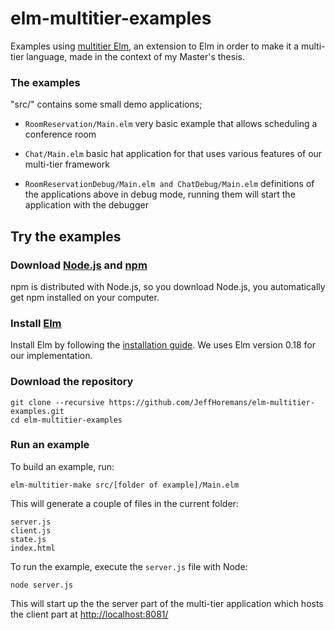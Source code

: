 # elm-multitier-examples
Examples using [multitier Elm](https://github.com/JeffHoremans/elm-multitier), an extension to Elm in order to make it a multi-tier language, made in the context of my Master's thesis.

### The examples

"src/" contains some small demo applications;

- ```RoomReservation/Main.elm``` very basic example that allows scheduling a conference room
- ```Chat/Main.elm``` basic hat application for that uses various features of our multi-tier framework

- ```RoomReservationDebug/Main.elm and ChatDebug/Main.elm``` definitions of the applications above in debug mode, running them will start the application with the debugger

## Try the examples

### Download [Node.js](https://nodejs.org) and [npm](https://www.npmjs.com)
npm is distributed with Node.js, so you download Node.js, you automatically get npm installed on your computer.

### Install [Elm](http://elm-lang.org/)
Install Elm by following the [installation guide](https://guide.elm-lang.org/install.html).
We uses Elm version 0.18 for our implementation.

### Download the repository
    git clone --recursive https://github.com/JeffHoremans/elm-multitier-examples.git
    cd elm-multitier-examples

### Run an example
To build an example, run:

    elm-multitier-make src/[folder of example]/Main.elm

This will generate a couple of files in the current folder:

    server.js
    client.js
    state.js
    index.html

To run the example, execute the `server.js` file with Node:

    node server.js

This will start up the the server part of the multi-tier application which hosts the client part at [http://localhost:8081/](http://localhost:8081/)
